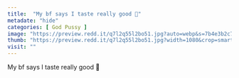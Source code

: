 ```yaml
---
title:  "My bf says I taste really good 🤭"
metadate: "hide"
categories: [ God Pussy ]
image: "https://preview.redd.it/q7l2q55l2bo51.jpg?auto=webp&s=7b4e3b2c77881a59af61f10af786bbd8a8e9934a"
thumb: "https://preview.redd.it/q7l2q55l2bo51.jpg?width=1080&crop=smart&auto=webp&s=c08aecf40d4d3f29cc20ed206387c8ccb5f72026"
visit: ""
---
```

My bf says I taste really good 🤭
